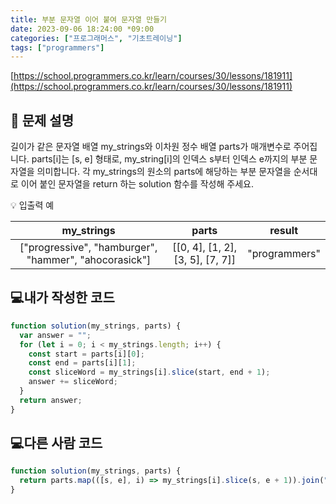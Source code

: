 ```yaml
---
title: 부분 문자열 이어 붙여 문자열 만들기
date: 2023-09-06 18:24:00 *09:00
categories: ["프로그래머스", "기초트레이닝"]
tags: ["programmers"]
---
```


[https://school.programmers.co.kr/learn/courses/30/lessons/181911](https://school.programmers.co.kr/learn/courses/30/lessons/181911)

## 📔 문제 설명

길이가 같은 문자열 배열 my_strings와 이차원 정수 배열 parts가 매개변수로 주어집니다. parts[i]는 [s, e] 형태로, my_string[i]의 인덱스 s부터 인덱스 e까지의 부분 문자열을 의미합니다. 각 my_strings의 원소의 parts에 해당하는 부분 문자열을 순서대로 이어 붙인 문자열을 return 하는 solution 함수를 작성해 주세요.

💡 입출력 예

|                      my_strings                       |              parts               |    result     |
| :---------------------------------------------------: | :------------------------------: | :-----------: |
| ["progressive", "hamburger", "hammer", "ahocorasick"] | [[0, 4], [1, 2], [3, 5], [7, 7]] | "programmers" |

## 💻내가 작성한 코드

```js
function solution(my_strings, parts) {
  var answer = "";
  for (let i = 0; i < my_strings.length; i++) {
    const start = parts[i][0];
    const end = parts[i][1];
    const sliceWord = my_strings[i].slice(start, end + 1);
    answer += sliceWord;
  }
  return answer;
}
```

## 💻다른 사람 코드

```js
function solution(my_strings, parts) {
  return parts.map(([s, e], i) => my_strings[i].slice(s, e + 1)).join("");
}
```
